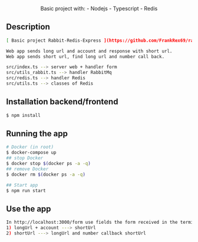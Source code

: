 <p align="center">
  Basic project with: 
  - Nodejs - Typescript - Redis
</p>

## Description
```bash
[ Basic project Rabbit-Redis-Express ](https://github.com/FrankRex69/rabbit-redis-express)

Web app sends long url and account and response with short url.
Web app sends short url, find long url and number call back.

src/index.ts --> server web + handler form
src/utils_rabbit.ts --> handler RabbitMq
src/redis.ts --> handler Redis
src/utils.ts --> classes of Redis
```
## Installation backend/frontend

```bash
$ npm install
```

## Running the app
```bash
# Docker (in root)
$ docker-compose up
## stop Docker
$ docker stop $(docker ps -a -q)
## remove Docker
$ docker rm $(docker ps -a -q)

## Start app
$ npm run start
```
## Use the app
```bash
In http://localhost:3000/form use fields the form received in the terminal:
1) longUrl + account ---> shortUrl
2) shortUrl ---> longUrl and number callback shortUrl
```
